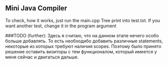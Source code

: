 ## Mini Java Compiler
To check, how it works, just run the main.cpp
Tree print into test.txt. If you want another test, change it in the program argument

###TODO (further): 
Здесь я считаю, что на данном этапе нечего особо больше добавлять. То есть необходибо добавить различные statements,
некоторые из которых требуют наличия scopes. Поэтому было принято решение оставить визиторы с тем функционалом, 
который имеется у меня сейчас и двигаться дальше.